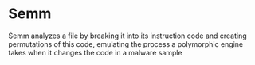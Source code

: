 # Semm
Semm analyzes a file by breaking it into its instruction code and creating permutations of this code, emulating the process a polymorphic engine takes when it changes the code in a malware sample
